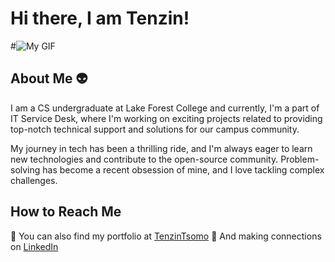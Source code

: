 # Hi there, I am Tenzin! 
#![My GIF](https://media.giphy.com/media/GqXtCPsa1edJ6/giphy.gif)

## About Me 👽

I am a CS undergraduate at Lake Forest College and currently, I'm a part of IT Service Desk, where I'm working on exciting projects related to providing top-notch technical support and solutions for our campus community.

My journey in tech has been a thrilling ride, and I'm always eager to learn new technologies and contribute to the open-source community. Problem-solving has become a recent obsession of mine, and I love tackling complex challenges.

## How to Reach Me

📝 You can also find my portfolio at [TenzinTsomo](https://TenzinTsomo.com)
🤝 And making connections on [LinkedIn](https://www.linkedin.com/in/tenzintsomo)
